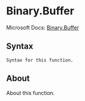 ---
---

# Binary.Buffer

Microsoft Docs: [Binary.Buffer](https://docs.microsoft.com/en-us/powerquery-m/binary-buffer)

## Syntax

```powerquery-m
Syntax for this function.
```

## About

About this function.

